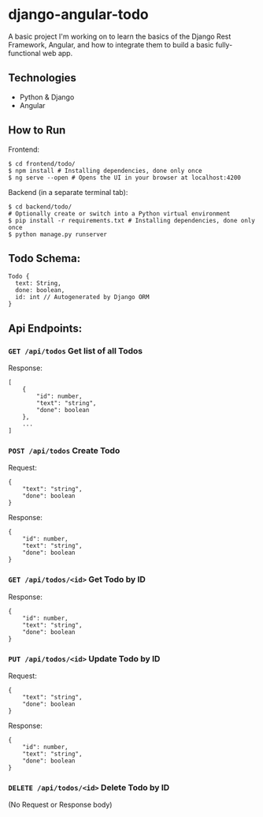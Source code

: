 # django-angular-todo

A basic project I'm working on to learn the basics of the Django Rest Framework, Angular, and how to integrate them to build a basic fully-functional web app. 

## Technologies ##
* Python & Django
* Angular

## How to Run ##
Frontend:
```
$ cd frontend/todo/
$ npm install # Installing dependencies, done only once
$ ng serve --open # Opens the UI in your browser at localhost:4200
``` 
Backend (in a separate terminal tab):
```
$ cd backend/todo/
# Optionally create or switch into a Python virtual environment
$ pip install -r requirements.txt # Installing dependencies, done only once
$ python manage.py runserver
```

## Todo Schema: ##

```
Todo {
  text: String, 
  done: boolean, 
  id: int // Autogenerated by Django ORM 
}
```

## Api Endpoints: ##
### `GET /api/todos` Get list of all Todos ###

Response:
```
[
    {
        "id": number,
        "text": "string",
        "done": boolean
    },
    ...
]
```

### `POST /api/todos` Create Todo ###

Request:
```
{
	"text": "string", 
	"done": boolean
}
```
Response:
```
{
    "id": number,
    "text": "string",
    "done": boolean
}
```

### `GET /api/todos/<id>` Get Todo by ID ###

Response:
```
{
    "id": number,
    "text": "string",
    "done": boolean
}
```

### `PUT /api/todos/<id>` Update Todo by ID ###

Request:
```
{
	"text": "string", 
	"done": boolean
}
```
Response:
```
{
    "id": number,
    "text": "string",
    "done": boolean
}
```

### `DELETE /api/todos/<id>` Delete Todo by ID ###

(No Request or Response body)
